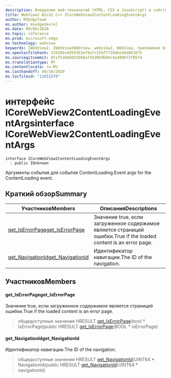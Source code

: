 ```yaml
---
description: Внедрение веб-технологий (HTML, CSS и JavaScript) в собственные приложения с помощью элемента управления Microsoft Edge WebView2
title: WebView2 Win32 C++ ICoreWebView2ContentLoadingEventArgs
author: MSEdgeTeam
ms.author: msedgedevrel
ms.date: 09/09/2020
ms.topic: reference
ms.prod: microsoft-edge
ms.technology: webview
keywords: IWebView2, IWebView2WebView, webview2, WebView, приложения Win32, Win32, EDGE, ICoreWebView2, ICoreWebView2Controller, управление браузером, EDGE HTML, ICoreWebView2ContentLoadingEventArgs
ms.openlocfilehash: 229389c6859363ef9a7c3fbf7719dbe30a061875
ms.sourcegitcommit: 0faf538d5033508af4320b9b89c4ed99872f0574
ms.translationtype: MT
ms.contentlocale: ru-RU
ms.lasthandoff: 09/10/2020
ms.locfileid: "11012579"
---
```

# <span data-ttu-id="fd5ff-104">интерфейс ICoreWebView2ContentLoadingEventArgs</span><span class="sxs-lookup"><span data-stu-id="fd5ff-104">interface ICoreWebView2ContentLoadingEventArgs</span></span> 

```
interface ICoreWebView2ContentLoadingEventArgs
  : public IUnknown
```

<span data-ttu-id="fd5ff-105">Аргументы события для события ContentLoading.</span><span class="sxs-lookup"><span data-stu-id="fd5ff-105">Event args for the ContentLoading event.</span></span>

## <span data-ttu-id="fd5ff-106">Краткий обзор</span><span class="sxs-lookup"><span data-stu-id="fd5ff-106">Summary</span></span>

 <span data-ttu-id="fd5ff-107">Участников</span><span class="sxs-lookup"><span data-stu-id="fd5ff-107">Members</span></span>                        | <span data-ttu-id="fd5ff-108">Описания</span><span class="sxs-lookup"><span data-stu-id="fd5ff-108">Descriptions</span></span>
--------------------------------|---------------------------------------------
[<span data-ttu-id="fd5ff-109">get_IsErrorPage</span><span class="sxs-lookup"><span data-stu-id="fd5ff-109">get_IsErrorPage</span></span>](#get_iserrorpage) | <span data-ttu-id="fd5ff-110">Значение true, если загруженное содержимое является страницей ошибки.</span><span class="sxs-lookup"><span data-stu-id="fd5ff-110">True if the loaded content is an error page.</span></span>
[<span data-ttu-id="fd5ff-111">get_NavigationId</span><span class="sxs-lookup"><span data-stu-id="fd5ff-111">get_NavigationId</span></span>](#get_navigationid) | <span data-ttu-id="fd5ff-112">Идентификатор навигации.</span><span class="sxs-lookup"><span data-stu-id="fd5ff-112">The ID of the navigation.</span></span>

## <span data-ttu-id="fd5ff-113">Участников</span><span class="sxs-lookup"><span data-stu-id="fd5ff-113">Members</span></span>

#### <span data-ttu-id="fd5ff-114">get_IsErrorPage</span><span class="sxs-lookup"><span data-stu-id="fd5ff-114">get_IsErrorPage</span></span> 

<span data-ttu-id="fd5ff-115">Значение true, если загруженное содержимое является страницей ошибки.</span><span class="sxs-lookup"><span data-stu-id="fd5ff-115">True if the loaded content is an error page.</span></span>

> <span data-ttu-id="fd5ff-116">общедоступные значения HRESULT [get_IsErrorPage](#get_iserrorpage)(bool \* IsErrorPage)</span><span class="sxs-lookup"><span data-stu-id="fd5ff-116">public HRESULT [get_IsErrorPage](#get_iserrorpage)(BOOL \* isErrorPage)</span></span>

#### <span data-ttu-id="fd5ff-117">get_NavigationId</span><span class="sxs-lookup"><span data-stu-id="fd5ff-117">get_NavigationId</span></span> 

<span data-ttu-id="fd5ff-118">Идентификатор навигации.</span><span class="sxs-lookup"><span data-stu-id="fd5ff-118">The ID of the navigation.</span></span>

> <span data-ttu-id="fd5ff-119">общедоступные значения HRESULT [get_NavigationId](#get_navigationid)(UINT64 \* NavigationId)</span><span class="sxs-lookup"><span data-stu-id="fd5ff-119">public HRESULT [get_NavigationId](#get_navigationid)(UINT64 \* navigationId)</span></span>

